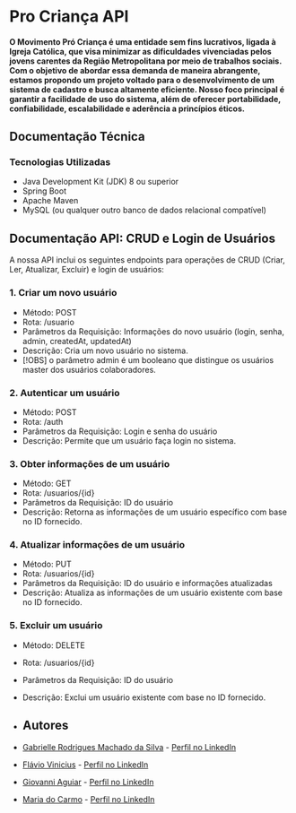 # Pro Criança API
#### O Movimento Pró Criança é uma entidade sem fins lucrativos, ligada à Igreja Católica, que visa minimizar as dificuldades vivenciadas pelos jovens carentes da Região Metropolitana por meio de trabalhos sociais. Com o objetivo de abordar essa demanda de maneira abrangente, estamos propondo um projeto voltado para o desenvolvimento de um sistema de cadastro e busca altamente eficiente. Nosso foco principal é garantir a facilidade de uso do sistema, além de oferecer portabilidade, confiabilidade, escalabilidade e aderência a princípios éticos.

## Documentação Técnica

### Tecnologias Utilizadas
- Java Development Kit (JDK) 8 ou superior
- Spring Boot
- Apache Maven
- MySQL (ou qualquer outro banco de dados relacional compatível)

## Documentação API: CRUD e Login de Usuários

A nossa API inclui os seguintes endpoints para operações de CRUD (Criar, Ler, Atualizar, Excluir) e login de usuários:

### 1. Criar um novo usuário

- Método: POST
- Rota: /usuario
- Parâmetros da Requisição: Informações do novo usuário (login, senha, admin, createdAt, updatedAt)
- Descrição: Cria um novo usuário no sistema.
- [!OBS] o parâmetro admin é um booleano que distingue os usuários master dos usuários colaboradores.

### 2. Autenticar um usuário

- Método: POST
- Rota: /auth
- Parâmetros da Requisição: Login e senha do usuário
- Descrição: Permite que um usuário faça login no sistema.

### 3. Obter informações de um usuário

- Método: GET
- Rota: /usuarios/{id}
- Parâmetros da Requisição: ID do usuário
- Descrição: Retorna as informações de um usuário específico com base no ID fornecido.

### 4. Atualizar informações de um usuário

- Método: PUT
- Rota: /usuarios/{id}
- Parâmetros da Requisição: ID do usuário e informações atualizadas
- Descrição: Atualiza as informações de um usuário existente com base no ID fornecido.

### 5. Excluir um usuário

- Método: DELETE
- Rota: /usuarios/{id}
- Parâmetros da Requisição: ID do usuário
- Descrição: Exclui um usuário existente com base no ID fornecido.

- ## Autores

- [Gabrielle Rodrigues Machado da Silva](https://github.com/gabrielle-1) - [Perfil no LinkedIn](https://www.linkedin.com/in/gabrielle-1/)
- [Flávio Vinicius](https://github.com/FVSSANTOS/) - [Perfil no LinkedIn](https://www.linkedin.com/in/flavio-vinicius-programador/)
- [Giovanni Aguiar]() - [Perfil no LinkedIn](https://www.linkedin.com/in/giovanni-de-aguiar/)
- [Maria do Carmo](https://github.com/Madu-dev) - [Perfil no LinkedIn](https://www.linkedin.com/in/mariadocarmoalcantara/)


